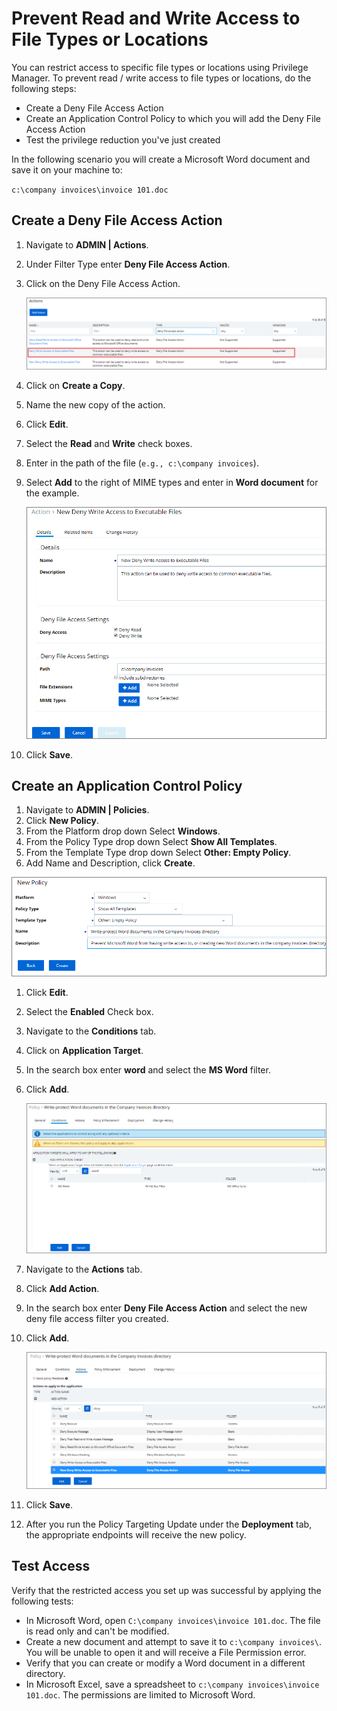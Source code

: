 [title]: # (Prevent Read/Write Access)
[tags]: # (privilege reduction)
[priority]: # (2)
# Prevent Read and Write Access to File Types or Locations

You can restrict access to specific file types or locations using Privilege Manager. To prevent read / write access to file types or locations, do the following steps:
* Create a Deny File Access Action
* Create an Application Control Policy to which you will add the Deny File Access Action
* Test the privilege reduction you've just created

In the following scenario you will create a Microsoft Word document and save it on your machine to:

`c:\company invoices\invoice 101.doc`

## Create a Deny File Access Action

1. Navigate to __ADMIN | Actions__.
1. Under Filter Type enter __Deny File Access Action__.
1. Click on the Deny File Access Action.

   ![Select Action](images/prevent-read/pr-4.png)
1. Click on __Create a Copy__.
1. Name the new copy of the action.
1. Click __Edit__.
1. Select the __Read__ and __Write__ check boxes.
1. Enter in the path of the file (`e.g., c:\company invoices`).
1. Select __Add__ to the right of MIME types and enter in __Word document__ for the example.

   ![Edit new action](images/prevent-read/pr-3.png)
1. Click __Save__.

## Create an Application Control Policy

1. Navigate to __ADMIN | Policies__.
1. Click __New Policy__.
1. From the Platform drop down Select __Windows__.
1. From the Policy Type drop down Select __Show All Templates__.
1. From the Template Type drop down Select __Other: Empty Policy__.
1. Add Name and Description, click __Create__.

  ![New policy](images/prevent-read/pr-5.png)

1. Click __Edit__.
1. Select the __Enabled__ Check box.
1. Navigate to the __Conditions__ tab.
1. Click on __Application Target__.
1. In the search box enter __word__ and select the __MS Word__ filter.
1. Click __Add__.

   ![Conditions](images/prevent-read/pr-6.png)
1. Navigate to the __Actions__ tab.
1. Click __Add Action__.
1. In the search box enter __Deny File Access Action__ and select the new deny file access filter you created.
1. Click __Add__.

   ![Action](images/prevent-read/pr-7.png)
1. Click __Save__.
1. After you run the Policy Targeting Update under the __Deployment__ tab, the appropriate endpoints will receive the new policy.

## Test Access

Verify that the restricted access you set up was successful by applying the following tests:

* In Microsoft Word, open `C:\company invoices\invoice 101.doc`. The file is read only and can't be modified.
* Create a new document and attempt to save it to `c:\company invoices\`. You will be unable to open it and will receive a File Permission error.
* Verify that you can create or modify a Word document in a different directory.
* In Microsoft Excel, save a spreadsheet to `c:\company invoices\invoice 101.doc`. The permissions are limited to Microsoft Word.